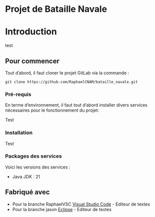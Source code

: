 # Projet de Bataille Navale

# Introduction

test

## Pour commencer

Tout d’abord, il faut cloner le projet GitLab via la commande :

`git clone https://github.com/RaphaelCNAM/bataille_navale.git`

### Pré-requis

En terme d’environnement, il faut tout d’abord installer divers services nécessaires pour le fonctionnement du projet:

Test

### Installation

Test

### Packages des services

Voici les versions des services :

- Java JDK : 21

## Fabriqué avec

- Pour la branche RaphaelVSC [Visual Studio Code](https://code.visualstudio.com/) - Editeur de textes
- Pour la branche jason [Eclipse](https://www.eclipse.org) - Editeur de textes
